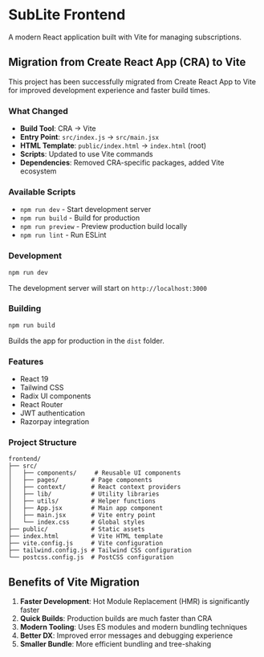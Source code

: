 # SubLite Frontend

A modern React application built with Vite for managing subscriptions.

## Migration from Create React App (CRA) to Vite

This project has been successfully migrated from Create React App to Vite for improved development experience and faster build times.

### What Changed

- **Build Tool**: CRA → Vite
- **Entry Point**: `src/index.js` → `src/main.jsx`
- **HTML Template**: `public/index.html` → `index.html` (root)
- **Scripts**: Updated to use Vite commands
- **Dependencies**: Removed CRA-specific packages, added Vite ecosystem

### Available Scripts

- `npm run dev` - Start development server
- `npm run build` - Build for production
- `npm run preview` - Preview production build locally
- `npm run lint` - Run ESLint

### Development

```bash
npm run dev
```

The development server will start on `http://localhost:3000`

### Building

```bash
npm run build
```

Builds the app for production in the `dist` folder.

### Features

- React 19
- Tailwind CSS
- Radix UI components
- React Router
- JWT authentication
- Razorpay integration

### Project Structure

```
frontend/
├── src/
│   ├── components/     # Reusable UI components
│   ├── pages/         # Page components
│   ├── context/       # React context providers
│   ├── lib/           # Utility libraries
│   ├── utils/         # Helper functions
│   ├── App.jsx        # Main app component
│   ├── main.jsx       # Vite entry point
│   └── index.css      # Global styles
├── public/            # Static assets
├── index.html         # Vite HTML template
├── vite.config.js     # Vite configuration
├── tailwind.config.js # Tailwind CSS configuration
└── postcss.config.js  # PostCSS configuration
```

## Benefits of Vite Migration

1. **Faster Development**: Hot Module Replacement (HMR) is significantly faster
2. **Quick Builds**: Production builds are much faster than CRA
3. **Modern Tooling**: Uses ES modules and modern bundling techniques
4. **Better DX**: Improved error messages and debugging experience
5. **Smaller Bundle**: More efficient bundling and tree-shaking
